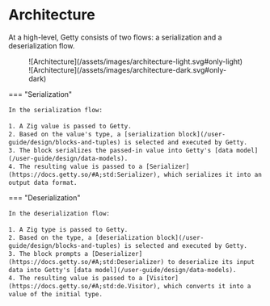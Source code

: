 # Architecture

At a high-level, Getty consists of two flows: a serialization and a
deserialization flow.

<figure markdown>
  ![Architecture](/assets/images/architecture-light.svg#only-light)
  ![Architecture](/assets/images/architecture-dark.svg#only-dark)
</figure>

=== "Serialization"

    In the serialization flow:

    1. A Zig value is passed to Getty.
    2. Based on the value's type, a [serialization block](/user-guide/design/blocks-and-tuples) is selected and executed by Getty.
    3. The block serializes the passed-in value into Getty's [data model](/user-guide/design/data-models).
    4. The resulting value is passed to a [Serializer](https://docs.getty.so/#A;std:Serializer), which serializes it into an output data format.

=== "Deserialization"

    In the deserialization flow: 

    1. A Zig type is passed to Getty.
    2. Based on the type, a [deserialization block](/user-guide/design/blocks-and-tuples) is selected and executed by Getty.
    3. The block prompts a [Deserializer](https://docs.getty.so/#A;std:Deserializer) to deserialize its input data into Getty's [data model](/user-guide/design/data-models).
    4. The resulting value is passed to a [Visitor](https://docs.getty.so/#A;std:de.Visitor), which converts it into a value of the initial type.
